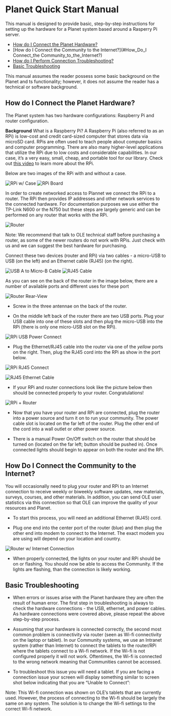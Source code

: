 # Planet Quick Start Manual

This manual is designed to provide basic, step-by-step instructions for setting up the hardware for a Planet system based around a Rasperry Pi server. 

- [How do I Connect the Planet Hardware?](#How_Do_I_Connect_the_Planet_Hardware?)
- [How do I Connect the Community to the Internet?](#How_Do_I Connect_the Community_to_the_Internet?)
- [How do I Perform Connection Troubleshooting?](#)
- [Basic Troubleshooting](#Basic_Troubleshooting)

This manual assumes the reader possess some basic background on the Planet and ts functionality; however, it does not assume the reader has a technical or software background.

## How do I Connect the Planet Hardware?

The Planet system has two hardware configurations: Raspberry Pi and router configuration.

**Background** What is a Raspberry Pi? A Raspberry Pi (also referred to as an RPi) is low-cost and credit card-sized computer that stores data via microSD card. RPis are often used to teach people about computer basics and computer programming. There are also many higher-level applications that utilize the RPi due to low costs and considerable capabilities. In our case, it’s a very easy, small, cheap, and portable tool for our library. Check out [this video](https://www.youtube.com/watch?v=_cviTxswW8c) to learn more about the RPi.

Below are two images of the RPi with and without a case. 

![RPi w/ Case](images/tg-quickstart-rpi.png) ![RPi Board](images/tg-quickstart-rpi-board.png)

In order to create networked access to Plannet we connect the RPi to a router. The RPi then provides IP addresses and other network services to the connected hardware. For documentation purposes we use either the TP-Link N600 or the N750 but these steps are largely generic and can be performed on any router that works with the RPi. 

![Router](images/tg-quickstart-router.png)

Note: We recommend that talk to OLE technical staff before purchasing a router, as some of the newer routers do not work with RPis. Just check with us and we can suggest the best hardware for purchasing.

Connect these two devices (router and RPi) via two cables - a micro-USB to USB (on the left) and an Ethernet cable (RJ45) (on the right).

![USB A to Micro-B Cable](images/tg-quickstart-cable-usb.png) ![RJ45 Cable](images/tg-quickstart-cable-rj45.png)


As you can see on the back of the router in the image below, there are a number of available ports and different uses for these port

![Router Rear-View](images/tg-quickstart-router-rear.png)
 
*  Screw in the three antennae on the back of the router.

*  On the middle left back of the router there are two USB ports. Plug your USB cable into one of these slots and then plug the micro-USB into the RPi (there is only one micro-USB slot on the RPi).

![RPi USB Power Connect](images/tg-quickstart-rpi-power.png)

*  Plug the Ethernet/RJ45 cable into the router via one of the *yellow* ports on the right. Then, plug the RJ45 cord into the RPi as show in the port below.

![RPi RJ45 Connect](images/tg-quickstart-cable-rj45.png)

![RJ45 Ethernet Cable](images/tg-quickstart-rpi-rj45.png)

*  If your RPi and router connections look like the picture below then should be connected properly to your router. Congratulations!

![RPi + Router](images/tg-quickstart-rpi-router.png)

*  Now that you have your router and RPi are connected, plug the router into a power source and turn it on to run your community. The power cable slot is located on the far left of the router. Plug the other end of the cord into a wall outlet or other power source.

*  There is a manual Power On/Off switch on the router that should be turned on (located on the far left; button should be pushed in). Once connected lights should begin to appear on both the router and the RPi.

## How Do I Connect the Community to the Internet?

You will occasionally need to plug your router and RPi to an Internet connection to receive weekly or biweekly software updates, new materials, surveys, courses, and other materials. In addition, you can send OLE user statistics via this connection so that OLE can improve the quality of your resources and Planet.

*  To start this process, you will need an additional Ethernet (RJ45) cord.

*  Plug one end into the center port of the router (blue) and then plug the other end into modem to connect to the Internet. The exact modem you are using will depend on your location and country.

![Router w/ Internet Connection](images/tg-quickstart-router-internet.png)

*  When properly connected, the lights on your router and RPi should be on or flashing. You should now be able to access the Community. If the lights are flashing, than the connection is likely working.

## Basic Troubleshooting 

*  When errors or issues arise with the Planet hardware they are often the result of human error. The first step in troubleshooting is always to check the hardware connections - the USB, ethernet, and power cables. As hardware connections were covered above, please repeat the above step-by-step process.

*  Assuming that your hardware is connected correctly, the second most common problem is connectivity via router (seen as Wi-fi connectivity on the laptop or tablet). In our Community systems, we use an Intranet system (rather than Internet) to connect the tablets to the router/RPi where the tablets connect to a Wi-fi network. If the Wi-fi is not configured properly it will not work. Oftentimes, the Wi-fi is connected to the wrong network meaning that Communities cannot be accessed.

*  To troubleshoot this issue you will need a tablet. If you are facing a connection issue your screen will display something similar to screen shot below indicating that you are “Unable to Connect”:

Note: This Wi-fi connection was shown on OLE’s tablets that are currently used. However, the process of connecting to the Wi-fi should be largely the same on any system. The solution is to change the Wi-fi settings to the correct Wi-fi network.